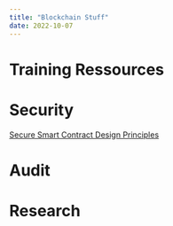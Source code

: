 ```yaml
---
title: "Blockchain Stuff"
date: 2022-10-07
--- 
```

# Training Ressources

# Security 
[Secure Smart Contract Design Principles](https://github.com/0xsomnus/secure-smart-contract-design-principles)  

# Audit

# Research
